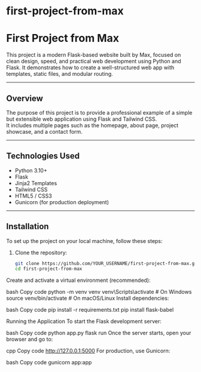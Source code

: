 # first-project-from-max


# First Project from Max

This project is a modern Flask-based website built by Max, focused on clean design, speed, and practical web development using Python and Flask. It demonstrates how to create a well-structured web app with templates, static files, and modular routing.

---

## Overview

The purpose of this project is to provide a professional example of a simple but extensible web application using Flask and Tailwind CSS.  
It includes multiple pages such as the homepage, about page, project showcase, and a contact form.

---

## Technologies Used

- Python 3.10+
- Flask
- Jinja2 Templates
- Tailwind CSS
- HTML5 / CSS3
- Gunicorn (for production deployment)

---

## Installation

To set up the project on your local machine, follow these steps:

1. Clone the repository:
   ```bash
   git clone https://github.com/YOUR_USERNAME/first-project-from-max.git
   cd first-project-from-max
Create and activate a virtual environment (recommended):

bash
Copy code
python -m venv venv
venv\Scripts\activate     # On Windows
source venv/bin/activate  # On macOS/Linux
Install dependencies:

bash
Copy code
pip install -r requirements.txt
pip install flask-babel

Running the Application
To start the Flask development server:

bash
Copy code
python app.py
flask run
Once the server starts, open your browser and go to:

cpp
Copy code
http://127.0.0.1:5000
For production, use Gunicorn:

bash
Copy code
gunicorn app:app